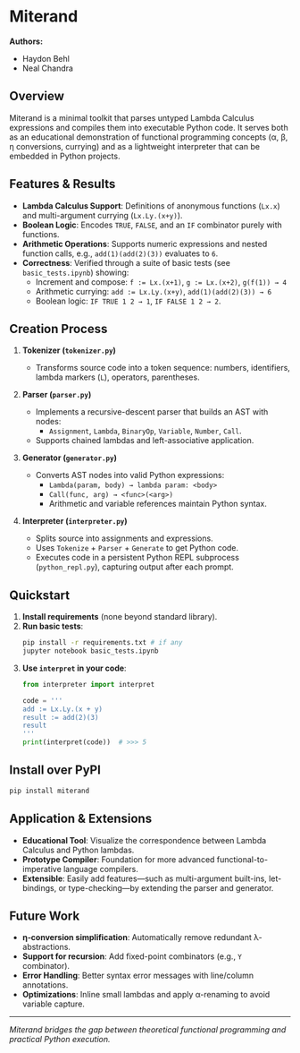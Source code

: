 # Miterand

**Authors:** 
- Haydon Behl
- Neal Chandra

## Overview

Miterand is a minimal toolkit that parses untyped Lambda Calculus expressions and compiles them into executable Python code. It serves both as an educational demonstration of functional programming concepts (α, β, η conversions, currying) and as a lightweight interpreter that can be embedded in Python projects.

## Features & Results

- **Lambda Calculus Support**: Definitions of anonymous functions (`Lx.x`) and multi-argument currying (`Lx.Ly.(x+y)`).
- **Boolean Logic**: Encodes `TRUE`, `FALSE`, and an `IF` combinator purely with functions.
- **Arithmetic Operations**: Supports numeric expressions and nested function calls, e.g., `add(1)(add(2)(3))` evaluates to `6`.
- **Correctness**: Verified through a suite of basic tests (see `basic_tests.ipynb`) showing:
  - Increment and compose: `f := Lx.(x+1)`, `g := Lx.(x+2)`, `g(f(1)) → 4`
  - Arithmetic currying: `add := Lx.Ly.(x+y)`, `add(1)(add(2)(3)) → 6`
  - Boolean logic: `IF TRUE 1 2 → 1`, `IF FALSE 1 2 → 2`.

## Creation Process

1. **Tokenizer (`tokenizer.py`)**
   - Transforms source code into a token sequence: numbers, identifiers, lambda markers (`L`), operators, parentheses.

2. **Parser (`parser.py`)**
   - Implements a recursive-descent parser that builds an AST with nodes:
     - `Assignment`, `Lambda`, `BinaryOp`, `Variable`, `Number`, `Call`.
   - Supports chained lambdas and left-associative application.

3. **Generator (`generator.py`)**
   - Converts AST nodes into valid Python expressions:
     - `Lambda(param, body) → lambda param: <body>`
     - `Call(func, arg) → <func>(<arg>)`
     - Arithmetic and variable references maintain Python syntax.

4. **Interpreter (`interpreter.py`)**
   - Splits source into assignments and expressions.
   - Uses `Tokenize` + `Parser` + `Generate` to get Python code.
   - Executes code in a persistent Python REPL subprocess (`python_repl.py`), capturing output after each prompt.

## Quickstart

1. **Install requirements** (none beyond standard library).
2. **Run basic tests**:
   ```bash
   pip install -r requirements.txt # if any
   jupyter notebook basic_tests.ipynb
   ```
3. **Use `interpret` in your code**:
   ```python
   from interpreter import interpret

   code = '''
   add := Lx.Ly.(x + y)
   result := add(2)(3)
   result
   '''
   print(interpret(code))  # >>> 5
   ```
   
## Install over PyPI
   ```bash
   pip install miterand
   ```

## Application & Extensions

- **Educational Tool**: Visualize the correspondence between Lambda Calculus and Python lambdas.
- **Prototype Compiler**: Foundation for more advanced functional-to-imperative language compilers.
- **Extensible**: Easily add features—such as multi-argument built-ins, let-bindings, or type-checking—by extending the parser and generator.

## Future Work

- **η‑conversion simplification**: Automatically remove redundant λ-abstractions.
- **Support for recursion**: Add fixed-point combinators (e.g., `Y` combinator).
- **Error Handling**: Better syntax error messages with line/column annotations.
- **Optimizations**: Inline small lambdas and apply α-renaming to avoid variable capture.

---

*Miterand bridges the gap between theoretical functional programming and practical Python execution.*

